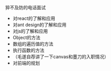 
猝不及防的电话面试

- 对react的了解和应用
- 对ant design的了解和应用
- 对js的了解和应用
- Object的方法
- 数组的遍历值的方法
- 执行函数的方法
- （毛遂自荐讲了一下canvas和墨刀的入职情况）
- 对前端的规划

